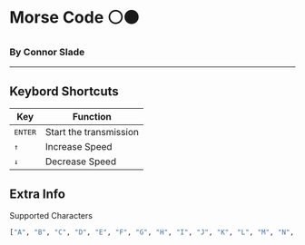 # Morse Code ⚪⚫
### By Connor Slade
---

## Keybord Shortcuts

|Key|Function|
|---|---|
|<kbd>ENTER</kbd>|Start the transmission|
|<kbd>&uarr;</kbd>|Increase Speed|
|<kbd>&darr;</kbd>|Decrease Speed|

## Extra Info

Supported Characters
```python
["A", "B", "C", "D", "E", "F", "G", "H", "I", "J", "K", "L", "M", "N", "O", "P", "Q", "R", "S", "T", "U", "V", "W", "X", "Y", "Z", "0", "1", "2", "3", "4", "5", "6", "7", "8", "9", ".", ",", "?", "'", "!", "/", "(", ")", "&", ":", ";", "=", "+", "-", "_", "\"", "$", "@", "¿", "¡"]
```